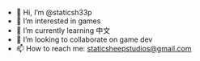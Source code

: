 - 👋 Hi, I’m @staticsh33p
- 👀 I’m interested in games
- 🌱 I’m currently learning 中文
- 💞️ I’m looking to collaborate on game dev
- 📫 How to reach me: staticsheepstudios@gmail.com

<!---
staticsh33p/staticsh33p is a ✨ special ✨ repository because its `README.md` (this file) appears on your GitHub profile.
You can click the Preview link to take a look at your changes.
--->
